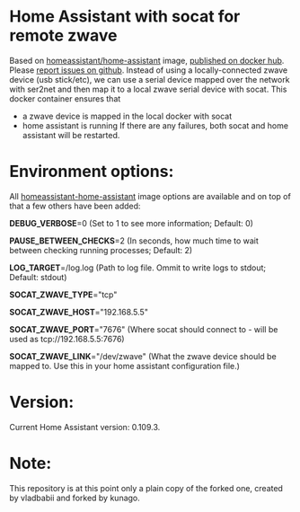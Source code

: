 # Home Assistant with socat for remote zwave
Based on [homeassistant/home-assistant](https://hub.docker.com/r/homeassistant/home-assistant/) image, [published on docker hub](https://hub.docker.com/r/kunago/homeassistant-socat/).
Please [report issues on github](https://github.com/kunago/homeassistant-socat/issues).
Instead of using a locally-connected zwave device (usb stick/etc), we can use a serial device mapped over the network with ser2net and then map it to a local zwave serial device with socat.
This docker container ensures that
 - a zwave device is mapped in the local docker with socat
 - home assistant is running
If there are any failures, both socat and home assistant will be restarted.

# Environment options:
All  [homeassistant-home-assistant](https://hub.docker.com/r/homeassistant/home-assistant/) image options are available and on top of that a few others have been added:

**DEBUG_VERBOSE**=0 (Set to 1 to see more information; Default: 0)

**PAUSE_BETWEEN_CHECKS**=2 (In seconds, how much time to wait between checking running processes; Default: 2)

**LOG_TARGET**=/log.log (Path to log file. Ommit to write logs to stdout; Default: stdout)

**SOCAT_ZWAVE_TYPE**="tcp"

**SOCAT_ZWAVE_HOST**="192.168.5.5"

**SOCAT_ZWAVE_PORT**="7676" (Where socat should connect to - will be used as tcp://192.168.5.5:7676)

**SOCAT_ZWAVE_LINK**="/dev/zwave" (What the zwave device should be mapped to. Use this in your home assistant configuration file.)

# Version:
Current Home Assistant version: 0.109.3.

# Note:
This repository is at this point only a plain copy of the forked one, created by vladbabii and forked by kunago.
